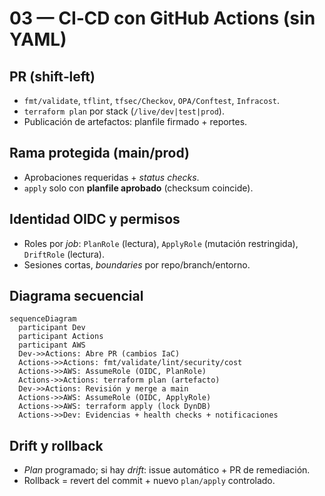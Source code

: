 # 03 — CI‑CD con GitHub Actions (sin YAML)

## PR (shift‑left)
- `fmt/validate`, `tflint`, `tfsec/Checkov`, `OPA/Conftest`, `Infracost`.
- `terraform plan` por stack (`/live/dev|test|prod`).
- Publicación de artefactos: planfile firmado + reportes.

## Rama protegida (main/prod)
- Aprobaciones requeridas + *status checks*.
- `apply` solo con **planfile aprobado** (checksum coincide).

## Identidad OIDC y permisos
- Roles por *job*: `PlanRole` (lectura), `ApplyRole` (mutación restringida), `DriftRole` (lectura).
- Sesiones cortas, *boundaries* por repo/branch/entorno.

## Diagrama secuencial
```mermaid
sequenceDiagram
  participant Dev
  participant Actions
  participant AWS
  Dev->>Actions: Abre PR (cambios IaC)
  Actions->>Actions: fmt/validate/lint/security/cost
  Actions->>AWS: AssumeRole (OIDC, PlanRole)
  Actions->>Actions: terraform plan (artefacto)
  Dev->>Actions: Revisión y merge a main
  Actions->>AWS: AssumeRole (OIDC, ApplyRole)
  Actions->>AWS: terraform apply (lock DynDB)
  Actions->>Dev: Evidencias + health checks + notificaciones
```

## Drift y rollback
- *Plan* programado; si hay *drift*: issue automático + PR de remediación.
- Rollback = revert del commit + nuevo `plan/apply` controlado.
